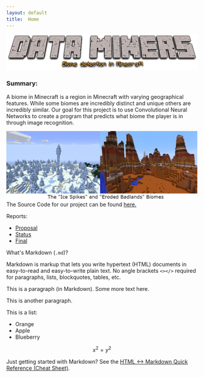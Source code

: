 ```yaml
---
layout: default
title:  Home
---
```

![](images/dataminers.png "title")

### Summary:
A biome in Minecraft is a region in Minecraft with varying geographical features. While some biomes are incredibly distinct and unique others are incredibly similar. Our goal for this project is to use Convolutional Neural Networks to create a program that predicts what biome the player is in through image recognition.

![](images/biomes.png "examples of biomes")
The Source Code for our project can be found [here.](https://github.com/gordonyin1337/Data_Miners)

Reports:

- [Proposal](proposal.html)
- [Status](status.html)
- [Final](final.html)

What's Markdown (`.md`)?

Markdown is markup that lets you write hypertext (HTML) documents
in easy-to-read and easy-to-write plain text.
No angle brackets `<></>` required for
paragraphs, lists, blockquotes, tables, etc.


This is a paragraph (in Markdown). Some more
text here.

This is another paragraph.

This is a list:

- Orange
- Apple
- Blueberry

$$x^2 = y^2$$


Just getting started with Markdown?
See the [HTML <-> Markdown Quick Reference (Cheat Sheet)][quickref].


[quickref]: https://github.com/mundimark/quickrefs/blob/master/HTML.md
